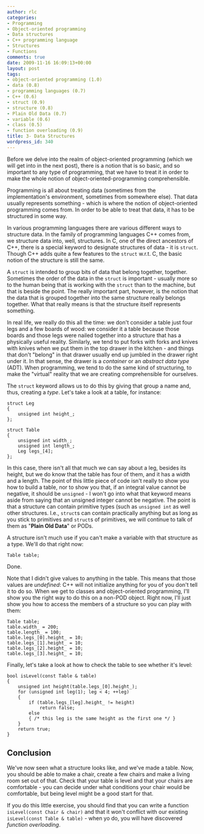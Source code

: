 ```yaml
---
author: rlc
categories:
- Programming
- Object-oriented programming
- Data structures
- C++ programming language
- Structures
- Functions
comments: true
date: 2009-11-16 16:09:13+00:00
layout: post
tags:
- object-oriented programming (1.0)
- data (0.8)
- programming languages (0.7)
- C++ (0.6)
- struct (0.9)
- structure (0.8)
- Plain Old Data (0.7)
- variable (0.6)
- class (0.5)
- function overloading (0.9)
title: 3- Data Structures
wordpress_id: 340
---
```


Before we delve into the realm of object-oriented programming (which we will get into in the next post), there is a notion that is so basic, and so important to any type of programming, that we have to treat it in order to make the whole notion of object-oriented-programming comprehensible.

<!--more-->

Programming is all about treating data (sometimes from the implementation's environment, sometimes from somewhere else). That data usually represents something - which is where the notion of object-oriented programming comes from. In order to be able to treat that data, it has to be structured in some way.

In various programming languages there are various different ways to structure data. In the family of programming languages C++ comes from, we structure data into, well, structures. In C, one of the direct ancestors of C++, there is a special keyword to designate structures of data - it is `struct`. Though C++ adds quite a few features to the `struct` w.r.t. C, the basic notion of the structure is still the same.

A `struct` is intended to group bits of data that belong together, together. Sometimes the order of the data in the `struct` is important - usually more so to the human being that is working with the `struct` than to the machine, but that is beside the point. The really important part, however, is the notion that the data that is grouped together into the same structure really belongs together. What that really means is that the structure itself represents something.

In real life, we really do this all the time: we don't consider a table just four legs and a few boards of wood: we consider it a table because those boards and those legs were nailed together into a structure that has a physically useful reality. Similarly, we tend to put forks with forks and knives with knives when we put them in the top drawer in the kitchen - and things that don't "belong" in that drawer usually end up jumbled in the drawer right under it. In that sense, the drawer is a _container_ or an _abstract data type_ (ADT). When programming, we tend to do the same kind of structuring, to make the "virtual" reality that we are creating comprehensible for ourselves.

The `struct` keyword allows us to do this by giving that group a name and, thus, creating a _type_. Let's take a look at a table, for instance:

    struct Leg
    {
        unsigned int height_;
    };

    struct Table
    {
        unsigned int width_;
        unsigned int length_;
        Leg legs_[4];
    };

In this case, there isn't all that much we can say about a leg, besides its height, but we do know that the table has four of them, and it has a width and a length. The point of this little piece of code isn't really to show you how to build a table, nor to show you that, if an integral value cannot be negative, it should be `unsigned` - I won't go into what that keyword means aside from saying that an unsigned integer cannot be negative. The point is that a structure can contain primitive types (such as `unsigned int` as well other structures. I.e., `struct`s can contain practically anything but as long as you stick to primitives and `struct`s of primitives, we will continue to talk of them as "**Plain Old Data**" or PODs.

A structure isn't much use if you can't make a variable with that structure as a type. We'll do that right now:

    Table table;

Done.

Note that I didn't give values to anything in the table. This means that those values are _undefined_: C++ will not initialize anything for you of you don't tell it to do so. When we get to classes and object-oriented programming, I'll show you the right way to do this on a non-POD object. Right now, I'll just show you how to access the members of a structure so you can play with them:

    Table table;
    table.width_ = 200;
    table.length_ = 100;
    table.legs_[0].height_ = 10;
    table.legs_[1].height_ = 10;
    table.legs_[2].height_ = 10;
    table.legs_[3].height_ = 10;

Finally, let's take a look at how to check the table to see whether it's level:

    bool isLevel(const Table & table)
    {
        unsigned int height(table.legs_[0].height_);
        for (unsigned int leg(1); leg < 4; ++leg)
        {
            if (table.legs_[leg].height_ != height)
                return false;
            else
            { /* this leg is the same height as the first one */ }
        }
        return true;
    }

## Conclusion

We've now seen what a structure looks like, and we've made a table. Now, you should be able to make a chair, create a few chairs and make a living room set out of that. Check that your table is level and that your chairs are comfortable - you can decide under what conditions your chair would be comfortable, but being level might be a good start for that.

If you do this little exercise, you should find that you can write a function `isLevel(const Chair & chair)` and that it won't conflict with our existing `isLevel(const Table & table)` - when yo do, you will have discovered _function overloading_.